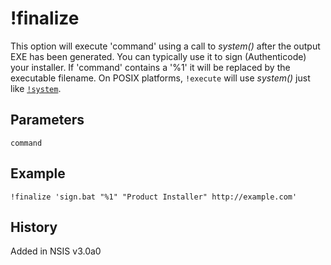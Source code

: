 # !finalize

This option will execute 'command' using a call to _system()_ after the output EXE has been generated. You can typically use it to sign (Authenticode) your installer. If 'command' contains a '%1' it will be replaced by the executable filename.
On POSIX platforms, `!execute` will use _system()_ just like [`!system`][1].

## Parameters

    command

## Example

	!finalize 'sign.bat "%1" "Product Installer" http://example.com'

## History

Added in NSIS v3.0a0

[1]: !system.md